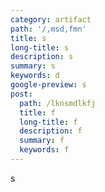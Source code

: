 ```yaml
---
category: artifact
path: '/,msd,fmn'
title: s
long-title: s
description: s
summary: s
keywords: d
google-preview: s
post:
  path: /lknsmdlkfj
  title: f
  long-title: f
  description: f
  summary: f
  keywords: f
---
```

s
